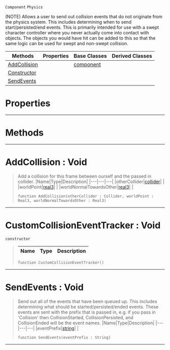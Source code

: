  `Component` `Physics`



(NOTE) Allows a user to send out collision events that do not originate from the physics system. This includes determining when to send start/persisted/end events. This is primarily intended for use with a swept character controller where you never actually come into contact with objects. The objects you would have hit can be added to this so that the same logic can be used for swept and non-swept collision.

|Methods|Properties|Base Classes|Derived Classes|
|---|---|---|---|
|[ AddCollision](https://github.com/ZilchEngine/ZilchDocs/blob/master/code_reference/class_reference/customcollisioneventtracker.markdown#addcollision-void)| |[component](https://github.com/ZilchEngine/ZilchDocs/blob/master/code_reference/class_reference/component.markdown)| |
|[ Constructor](https://github.com/ZilchEngine/ZilchDocs/blob/master/code_reference/class_reference/customcollisioneventtracker.markdown#customcollisioneventtrac)| | | |
|[ SendEvents](https://github.com/ZilchEngine/ZilchDocs/blob/master/code_reference/class_reference/customcollisioneventtracker.markdown#sendevents-void)| | | |


 #  Properties


---  
 #  Methods


---  
 #  AddCollision : Void

> Add a collision for this frame between ourself and the passed in collider.
> |Name|Type|Description|
> |---|---|---|
> |otherCollider|[collider](https://github.com/ZilchEngine/ZilchDocs/blob/master/code_reference/class_reference/collider.markdown)| |
> |worldPoint|[real3](https://github.com/ZilchEngine/ZilchDocs/blob/master/code_reference/nada_base_types/real3.markdown)| |
> |worldNormalTowardsOther|[real3](https://github.com/ZilchEngine/ZilchDocs/blob/master/code_reference/nada_base_types/real3.markdown)| |
> ``` lang=cpp, name=Nada
> function AddCollision(otherCollider : Collider, worldPoint : Real3, worldNormalTowardsOther : Real3)
> ``` 


---  
 #  CustomCollisionEventTracker : Void

 `constructor`

> 
> |Name|Type|Description|
> |---|---|---|
> ``` lang=cpp, name=Nada
> function CustomCollisionEventTracker()
> ``` 


---  
 #  SendEvents : Void

> Send out all of the events that have been queued up. This includes determining what should be started/persisted/ended events. These events are sent with the prefix that is passed in, e.g. if you pass in 'Collision' then CollisionStarted, CollisionPersisted, and CollisionEnded will be the event names.
> |Name|Type|Description|
> |---|---|---|
> |eventPrefix|[string](https://github.com/ZilchEngine/ZilchDocs/blob/master/code_reference/nada_base_types/string.markdown)| |
> ``` lang=cpp, name=Nada
> function SendEvents(eventPrefix : String)
> ``` 


---  
 

 